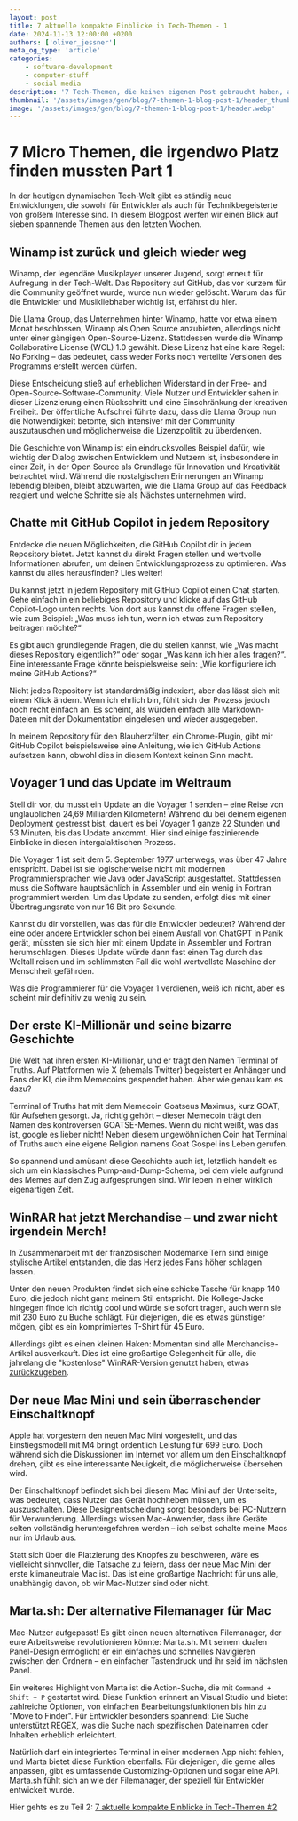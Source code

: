 ```yaml
---
layout: post
title: 7 aktuelle kompakte Einblicke in Tech-Themen - 1
date: 2024-11-13 12:00:00 +0200
authors: ['oliver_jessner']
meta_og_type: 'article'
categories:
    - software-development
    - computer-stuff
    - social-media
description: '7 Tech-Themen, die keinen eigenen Post gebraucht haben, aber dennoch spannend sind! In diesem Blogpost bekommst du kompakte Einblicke in Trends und Entwicklungen, die definitiv einen Blick wert sind.'
thumbnail: '/assets/images/gen/blog/7-themen-1-blog-post-1/header_thumbnail.webp'
image: '/assets/images/gen/blog/7-themen-1-blog-post-1/header.webp'
---
```


# 7 Micro Themen, die irgendwo Platz finden mussten Part 1

In der heutigen dynamischen Tech-Welt gibt es ständig neue Entwicklungen, die sowohl für Entwickler als auch für Technikbegeisterte von großem Interesse sind. In diesem Blogpost werfen wir einen Blick auf sieben spannende Themen aus den letzten Wochen.

## Winamp ist zurück und gleich wieder weg

Winamp, der legendäre Musikplayer unserer Jugend, sorgt erneut für Aufregung in der Tech-Welt. Das Repository auf GitHub, das vor kurzem für die Community geöffnet wurde, wurde nun wieder gelöscht. Warum das für die Entwickler und Musikliebhaber wichtig ist, erfährst du hier.

Die Llama Group, das Unternehmen hinter Winamp, hatte vor etwa einem Monat beschlossen, Winamp als Open Source anzubieten, allerdings nicht unter einer gängigen Open-Source-Lizenz. Stattdessen wurde die Winamp Collaborative License (WCL) 1.0 gewählt. Diese Lizenz hat eine klare Regel: No Forking – das bedeutet, dass weder Forks noch verteilte Versionen des Programms erstellt werden dürfen.

Diese Entscheidung stieß auf erheblichen Widerstand in der Free- and Open-Source-Software-Community. Viele Nutzer und Entwickler sahen in dieser Lizenzierung einen Rückschritt und eine Einschränkung der kreativen Freiheit. Der öffentliche Aufschrei führte dazu, dass die Llama Group nun die Notwendigkeit betonte, sich intensiver mit der Community auszutauschen und möglicherweise die Lizenzpolitik zu überdenken.

Die Geschichte von Winamp ist ein eindrucksvolles Beispiel dafür, wie wichtig der Dialog zwischen Entwicklern und Nutzern ist, insbesondere in einer Zeit, in der Open Source als Grundlage für Innovation und Kreativität betrachtet wird. Während die nostalgischen Erinnerungen an Winamp lebendig bleiben, bleibt abzuwarten, wie die Llama Group auf das Feedback reagiert und welche Schritte sie als Nächstes unternehmen wird.

## Chatte mit GitHub Copilot in jedem Repository

Entdecke die neuen Möglichkeiten, die GitHub Copilot dir in jedem Repository bietet. Jetzt kannst du direkt Fragen stellen und wertvolle Informationen abrufen, um deinen Entwicklungsprozess zu optimieren. Was kannst du alles herausfinden? Lies weiter!

Du kannst jetzt in jedem Repository mit GitHub Copilot einen Chat starten. Gehe einfach in ein beliebiges Repository und klicke auf das GitHub Copilot-Logo unten rechts. Von dort aus kannst du offene Fragen stellen, wie zum Beispiel: „Was muss ich tun, wenn ich etwas zum Repository beitragen möchte?“

Es gibt auch grundlegende Fragen, die du stellen kannst, wie „Was macht dieses Repository eigentlich?“ oder sogar „Was kann ich hier alles fragen?“. Eine interessante Frage könnte beispielsweise sein: „Wie konfiguriere ich meine GitHub Actions?“

Nicht jedes Repository ist standardmäßig indexiert, aber das lässt sich mit einem Klick ändern. Wenn ich ehrlich bin, fühlt sich der Prozess jedoch noch recht einfach an. Es scheint, als würden einfach alle Markdown-Dateien mit der Dokumentation eingelesen und wieder ausgegeben.

In meinem Repository für den Blauherzfilter, ein Chrome-Plugin, gibt mir GitHub Copilot beispielsweise eine Anleitung, wie ich GitHub Actions aufsetzen kann, obwohl dies in diesem Kontext keinen Sinn macht.

## Voyager 1 und das Update im Weltraum

Stell dir vor, du musst ein Update an die Voyager 1 senden – eine Reise von unglaublichen 24,69 Milliarden Kilometern! Während du bei deinem eigenen Deployment gestresst bist, dauert es bei Voyager 1 ganze 22 Stunden und 53 Minuten, bis das Update ankommt. Hier sind einige faszinierende Einblicke in diesen intergalaktischen Prozess.

Die Voyager 1 ist seit dem 5. September 1977 unterwegs, was über 47 Jahre entspricht. Dabei ist sie logischerweise nicht mit modernen Programmiersprachen wie Java oder JavaScript ausgestattet. Stattdessen muss die Software hauptsächlich in Assembler und ein wenig in Fortran programmiert werden. Um das Update zu senden, erfolgt dies mit einer Übertragungsrate von nur 16 Bit pro Sekunde.

Kannst du dir vorstellen, was das für die Entwickler bedeutet? Während der eine oder andere Entwickler schon bei einem Ausfall von ChatGPT in Panik gerät, müssten sie sich hier mit einem Update in Assembler und Fortran herumschlagen. Dieses Update würde dann fast einen Tag durch das Weltall reisen und im schlimmsten Fall die wohl wertvollste Maschine der Menschheit gefährden.

Was die Programmierer für die Voyager 1 verdienen, weiß ich nicht, aber es scheint mir definitiv zu wenig zu sein.

## Der erste KI-Millionär und seine bizarre Geschichte

Die Welt hat ihren ersten KI-Millionär, und er trägt den Namen Terminal of Truths. Auf Plattformen wie X (ehemals Twitter) begeistert er Anhänger und Fans der KI, die ihm Memecoins gespendet haben. Aber wie genau kam es dazu?

Terminal of Truths hat mit dem Memecoin Goatseus Maximus, kurz GOAT, für Aufsehen gesorgt. Ja, richtig gehört – dieser Memecoin trägt den Namen des kontroversen GOATSE-Memes. Wenn du nicht weißt, was das ist, google es lieber nicht! Neben diesem ungewöhnlichen Coin hat Terminal of Truths auch eine eigene Religion namens Goat Gospel ins Leben gerufen.

So spannend und amüsant diese Geschichte auch ist, letztlich handelt es sich um ein klassisches Pump-and-Dump-Schema, bei dem viele aufgrund des Memes auf den Zug aufgesprungen sind. Wir leben in einer wirklich eigenartigen Zeit.

## WinRAR hat jetzt Merchandise – und zwar nicht irgendein Merch!

In Zusammenarbeit mit der französischen Modemarke Tern sind einige stylische Artikel entstanden, die das Herz jedes Fans höher schlagen lassen.

Unter den neuen Produkten findet sich eine schicke Tasche für knapp 140 Euro, die jedoch nicht ganz meinem Stil entspricht. Die Kollege-Jacke hingegen finde ich richtig cool und würde sie sofort tragen, auch wenn sie mit 230 Euro zu Buche schlägt. Für diejenigen, die es etwas günstiger mögen, gibt es ein komprimiertes T-Shirt für 45 Euro.

Allerdings gibt es einen kleinen Haken: Momentan sind alle Merchandise-Artikel ausverkauft. Dies ist eine großartige Gelegenheit für alle, die jahrelang die "kostenlose" WinRAR-Version genutzt haben, etwas [zurückzugeben](https://in.tern.et/collections/winrar?srsltid=AfmBOoodpQPwGZ_veZ4WK8bxmoO3cwQuLL5kH6Cjgy45u6vh603bfhN6).

## Der neue Mac Mini und sein überraschender Einschaltknopf

Apple hat vorgestern den neuen Mac Mini vorgestellt, und das Einstiegsmodell mit M4 bringt ordentlich Leistung für 699 Euro. Doch während sich die Diskussionen im Internet vor allem um den Einschaltknopf drehen, gibt es eine interessante Neuigkeit, die möglicherweise übersehen wird.

Der Einschaltknopf befindet sich bei diesem Mac Mini auf der Unterseite, was bedeutet, dass Nutzer das Gerät hochheben müssen, um es auszuschalten. Diese Designentscheidung sorgt besonders bei PC-Nutzern für Verwunderung. Allerdings wissen Mac-Anwender, dass ihre Geräte selten vollständig heruntergefahren werden – ich selbst schalte meine Macs nur im Urlaub aus.

Statt sich über die Platzierung des Knopfes zu beschweren, wäre es vielleicht sinnvoller, die Tatsache zu feiern, dass der neue Mac Mini der erste klimaneutrale Mac ist. Das ist eine großartige Nachricht für uns alle, unabhängig davon, ob wir Mac-Nutzer sind oder nicht.

## Marta.sh: Der alternative Filemanager für Mac

Mac-Nutzer aufgepasst! Es gibt einen neuen alternativen Filemanager, der eure Arbeitsweise revolutionieren könnte: Marta.sh. Mit seinem dualen Panel-Design ermöglicht er ein einfaches und schnelles Navigieren zwischen den Ordnern – ein einfacher Tastendruck und ihr seid im nächsten Panel.

Ein weiteres Highlight von Marta ist die Action-Suche, die mit `Command + Shift + P` gestartet wird. Diese Funktion erinnert an Visual Studio und bietet zahlreiche Optionen, von einfachen Bearbeitungsfunktionen bis hin zu "Move to Finder". Für Entwickler besonders spannend: Die Suche unterstützt REGEX, was die Suche nach spezifischen Dateinamen oder Inhalten erheblich erleichtert.

Natürlich darf ein integriertes Terminal in einer modernen App nicht fehlen, und Marta bietet diese Funktion ebenfalls. Für diejenigen, die gerne alles anpassen, gibt es umfassende Customizing-Optionen und sogar eine API. Marta.sh fühlt sich an wie der Filemanager, der speziell für Entwickler entwickelt wurde.

Hier gehts es zu Teil 2: [7 aktuelle kompakte Einblicke in Tech-Themen \#2](/blog/2024-11-20-7-themen-1-blog-post-nr2/)
